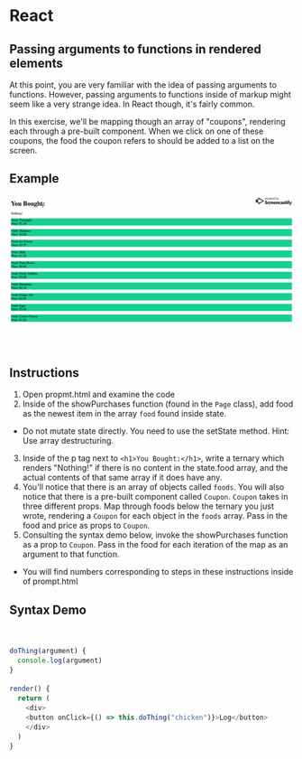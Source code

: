 # React

## Passing arguments to functions in rendered elements

At this point, you are very familiar with the idea of passing arguments to functions. However, passing arguments to functions inside of markup might seem like a very strange idea. In React though, it's fairly common.

In this exercise, we'll be mapping though an array of "coupons", rendering each through a pre-built component. When we click on one of these coupons, the food the coupon refers to should be added to a list on the screen.

## Example 
<img src="demo.gif">

## Instructions
1. Open propmt.html and examine the code
2. Inside of the showPurchases function (found in the `Page`   class), add food as the newest item in the array `food` found inside state. 
  * Do not mutate state directly. You need to use the setState method. Hint: Use array destructuring.
3. Inside of the p tag next to `<h1>You Bought:</h1>`, write a ternary which renders "Nothing!" if there is no content in the state.food array, and the actual contents of that same array if it does have any.
4. You'll notice that there is an array of objects called `foods`. You will also notice that there is a pre-built component called `Coupon`. `Coupon` takes in three different props. Map through foods below the ternary you just wrote, rendering a `Coupon` for each object in the `foods` array. Pass in the food and price as props to `Coupon`.
5. Consulting the syntax demo below, invoke the showPurchases function as a prop to `Coupon`. Pass in the food for each iteration of the map as an argument to that function.


* You will find numbers corresponding to steps in these instructions inside of prompt.html

## Syntax Demo
```javascript


doThing(argument) {
  console.log(argument)
}

render() {
  return (
    <div>
    <button onClick={() => this.doThing("chicken")}>Log</button>
    </div>
  )
}

```